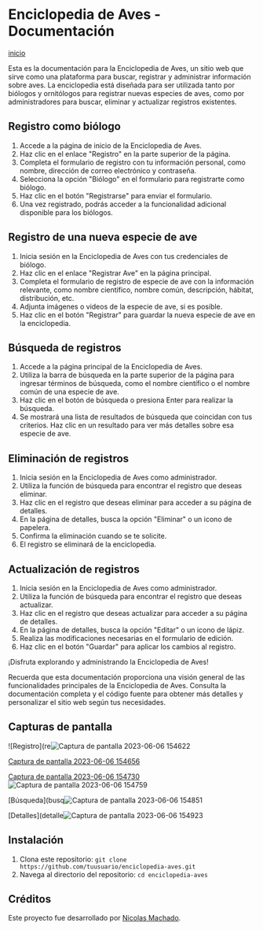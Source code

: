 # Enciclopedia de Aves - Documentación

[inicio](https://github.com/Nicolas19019/FrontEnciclopeiaAves/assets/124646782/28a2b541-7f12-4119-9af8-4a172002dc07)


Esta es la documentación para la Enciclopedia de Aves, un sitio web que sirve como una plataforma para buscar, registrar y administrar información sobre aves. La enciclopedia está diseñada para ser utilizada tanto por biólogos y ornitólogos para registrar nuevas especies de aves, como por administradores para buscar, eliminar y actualizar registros existentes.

## Registro como biólogo

1. Accede a la página de inicio de la Enciclopedia de Aves.
2. Haz clic en el enlace "Registro" en la parte superior de la página.
3. Completa el formulario de registro con tu información personal, como nombre, dirección de correo electrónico y contraseña.
4. Selecciona la opción "Biólogo" en el formulario para registrarte como biólogo.
5. Haz clic en el botón "Registrarse" para enviar el formulario.
6. Una vez registrado, podrás acceder a la funcionalidad adicional disponible para los biólogos.

## Registro de una nueva especie de ave

1. Inicia sesión en la Enciclopedia de Aves con tus credenciales de biólogo.
2. Haz clic en el enlace "Registrar Ave" en la página principal.
3. Completa el formulario de registro de especie de ave con la información relevante, como nombre científico, nombre común, descripción, hábitat, distribución, etc.
4. Adjunta imágenes o videos de la especie de ave, si es posible.
5. Haz clic en el botón "Registrar" para guardar la nueva especie de ave en la enciclopedia.

## Búsqueda de registros

1. Accede a la página principal de la Enciclopedia de Aves.
2. Utiliza la barra de búsqueda en la parte superior de la página para ingresar términos de búsqueda, como el nombre científico o el nombre común de una especie de ave.
3. Haz clic en el botón de búsqueda o presiona Enter para realizar la búsqueda.
4. Se mostrará una lista de resultados de búsqueda que coincidan con tus criterios. Haz clic en un resultado para ver más detalles sobre esa especie de ave.

## Eliminación de registros

1. Inicia sesión en la Enciclopedia de Aves como administrador.
2. Utiliza la función de búsqueda para encontrar el registro que deseas eliminar.
3. Haz clic en el registro que deseas eliminar para acceder a su página de detalles.
4. En la página de detalles, busca la opción "Eliminar" o un icono de papelera.
5. Confirma la eliminación cuando se te solicite.
6. El registro se eliminará de la enciclopedia.

## Actualización de registros

1. Inicia sesión en la Enciclopedia de Aves como administrador.
2. Utiliza la función de búsqueda para encontrar el registro que deseas actualizar.
3. Haz clic en el registro que deseas actualizar para acceder a su página de detalles.
4. En la página de detalles, busca la opción "Editar" o un icono de lápiz.
5. Realiza las modificaciones necesarias en el formulario de edición.
6. Haz clic en el botón "Guardar" para aplicar los cambios al registro.

¡Disfruta explorando y administrando la Enciclopedia de Aves!

Recuerda que esta documentación proporciona una visión general de las funcionalidades principales de la Enciclopedia de Aves. Consulta la documentación completa y el código fuente para obtener más detalles y personalizar el sitio web según tus necesidades.

## Capturas de pantalla

![Registro](re![Captura de pantalla 2023-06-06 154622](https://github.com/Nicolas19019/FrontEnciclopeiaAves/assets/124646782/a1be8968-99ef-4c5d-a93e-0b570be1a024)


[Captura de pantalla 2023-06-06 154656](https://github.com/Nicolas19019/FrontEnciclopeiaAves/assets/124646782/41a5adc1-f2e9-49c7-aa84-5903c585e864)

[Captura de pantalla 2023-06-06 154730](https://github.com/Nicolas19019/FrontEnciclopeiaAves/assets/124646782/ae18ddef-c782-4656-946d-7796927a72c9)
![Captura de pantalla 2023-06-06 154759](https://github.com/Nicolas19019/FrontEnciclopeiaAves/assets/124646782/5edbeca5-d3d6-471d-804d-a64912495503)

[Búsqueda](busq![Captura de pantalla 2023-06-06 154851](https://github.com/Nicolas19019/FrontEnciclopeiaAves/assets/124646782/801ab967-80a6-4e36-8c9e-9bdf1cde77cb)


[Detalles](detalle![Captura de pantalla 2023-06-06 154923](https://github.com/Nicolas19019/FrontEnciclopeiaAves/assets/124646782/42018014-9fc1-4564-a508-7156b8511326)


## Instalación

1. Clona este repositorio: `git clone https://github.com/tuusuario/enciclopedia-aves.git`
2. Navega al directorio del repositorio: `cd enciclopedia-aves`

## Créditos

Este proyecto fue desarrollado por [Nicolas Machado]((https://github.com/Nicolas19019)).

